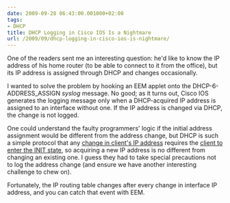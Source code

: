 ```yaml
---
date: 2009-09-28 06:43:00.001000+02:00
tags:
- DHCP
title: DHCP Logging in Cisco IOS Is a Nightmare
url: /2009/09/dhcp-logging-in-cisco-ios-is-nightmare/
---
```

One of the readers sent me an interesting question: he'd like to know the IP address of his home router (to be able to connect to it from the office), but its IP address is assigned through DHCP and changes occasionally.

I wanted to solve the problem by hooking an EEM applet onto the DHCP-6-ADDRESS_ASSIGN *syslog* message. No good; as it turns out, Cisco IOS generates the logging message only when a DHCP-acquired IP address is assigned to an interface without one. If the IP address is changed via DHCP, the change is not logged.
<!--more-->
One could understand the faulty programmers' logic if the initial address assignment would be different from the address change, but DHCP is such a simple protocol that any [change in client's IP address](/2009/09/expired-dhcp-lease-bounces-interface/) requires the [client to enter the INIT state](http://www.tcpipguide.com/free/t_DHCPGeneralOperationandClientFiniteStateMachine.htm), so acquiring a new IP address is no different from changing an existing one. I guess they had to take special precautions not to log the address change (and ensure we have another interesting challenge to chew on).

Fortunately, the IP routing table changes after every change in interface IP address, and you can catch that event with EEM.
